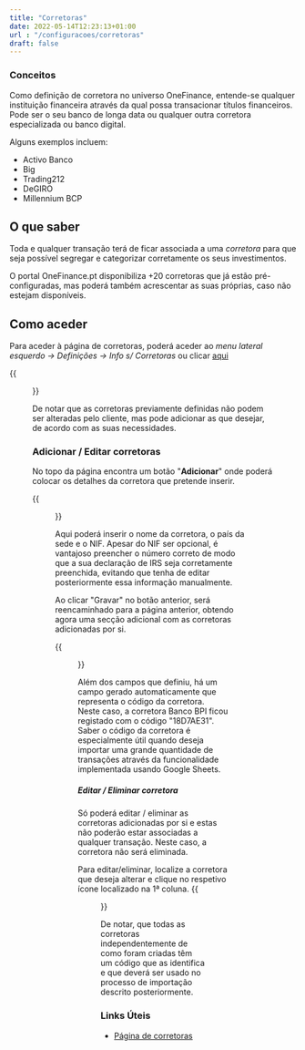 ```yaml
---
title: "Corretoras"
date: 2022-05-14T12:23:13+01:00
url : "/configuracoes/corretoras"
draft: false
---
```


### Conceitos 
Como definição de corretora no universo OneFinance, entende-se qualquer instituição financeira através da qual possa transacionar títulos financeiros. Pode ser o seu banco de longa data ou qualquer outra corretora especializada ou banco digital.

Alguns exemplos incluem:
* Activo Banco
* Big
* Trading212
* DeGIRO
* Millennium BCP
  
## O que saber
Toda e qualquer transação terá de ficar associada a uma *corretora* para que seja possível segregar e categorizar corretamente os seus investimentos.

O portal OneFinance.pt disponibiliza +20 corretoras que já estão pré-configuradas, mas poderá também acrescentar as suas próprias, caso não estejam disponíveis. 

## Como aceder

Para aceder à página de corretoras, poderá aceder ao *menu lateral esquerdo → Definições → Info s/ Corretoras* ou clicar 
[aqui](https://onefinance.pt/my/broker-info)

{{<figure src="/configuracoes/corretoras-pre-preenchidas.png" title="Exemplo: Corretoras pré-preenchidas" class="center">}}

De notar que as corretoras previamente definidas não podem ser alteradas pelo cliente, mas pode adicionar as que desejar, de acordo com as suas necessidades.

### Adicionar / Editar corretoras

No topo da página encontra um botão "**Adicionar**" onde poderá colocar os detalhes da corretora que pretende inserir.

{{<figure src="/configuracoes/adicionar-corretora.png" title="Adicionar / Editar corretora" class="center">}}

Aqui poderá inserir o nome da corretora, o país da sede e o NIF. Apesar do NIF ser opcional, é vantajoso preencher o número correto de modo que a sua declaração de IRS seja corretamente preenchida, evitando que tenha de editar posteriormente essa informação manualmente.

Ao clicar "Gravar" no botão anterior, será reencaminhado para a página anterior, obtendo agora uma secção adicional com as corretoras adicionadas por si.

{{<figure src="/configuracoes/corretoras-adicionadas.png" title="Corretoras Adicionadas" class="center">}}

Além dos campos que definiu, há um campo gerado automaticamente que representa o código da corretora. Neste caso, a corretora Banco BPI ficou registado com o código "18D7AE31". 
Saber o código da corretora é especialmente útil quando deseja importar uma grande quantidade de transações através da funcionalidade implementada usando Google Sheets.

##### Editar / Eliminar corretora
Só poderá editar / eliminar as corretoras adicionadas por si e estas não poderão estar associadas a qualquer transação. Neste caso, a corretora não será eliminada.

Para editar/eliminar, localize a corretora que deseja alterar e clique no respetivo ícone localizado na 1ª coluna. 
 {{<figure src="/configuracoes/editar-eliminar-corretora.png" title="Opções para editar/eliminar corretora" class="left">}}


De notar, que todas as corretoras independentemente de como foram criadas têm um código que as identifica e que deverá ser usado no processo de importação descrito posteriormente.

### Links Úteis
- [Página de corretoras](https://onefinance.pt/my/broker-info)